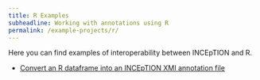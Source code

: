 ```yaml
---
title: R Examples
subheadline: Working with annotations using R
permalink: /example-projects/r/
---
```


Here you can find examples of interoperability between INCEpTION and R.

* [Convert an R dataframe into an INCEpTION XMI annotation file][1]

[1]: dataframe2XMI.R

